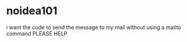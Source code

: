 # noidea101
i want the code to send the message to my mail without using a mailto command PLEASE HELP

<form method="post" action="">
